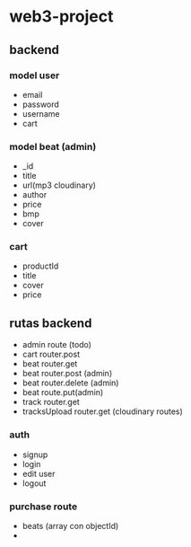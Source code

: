 # web3-project
## backend

### model user
* email
* password
* username
* cart

### model beat (admin)
* _id
* title
* url(mp3 cloudinary)
* author
* price
* bmp
* cover 

### cart
* productId
* title
* cover 
* price

## rutas backend
* admin route (todo)
* cart router.post 
* beat router.get 
* beat router.post (admin)
* beat router.delete (admin)
* beat route.put(admin)
* track router.get
* tracksUpload router.get (cloudinary routes)
### auth 
* signup 
* login 
* edit user 
* logout 

### purchase route 
* beats (array con objectId)
* 



